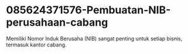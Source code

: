 # 085624371576-Pembuatan-NIB-perusahaan-cabang
Memiliki Nomor Induk Berusaha (NIB) sangat penting untuk setiap bisnis, termasuk kantor cabang.
